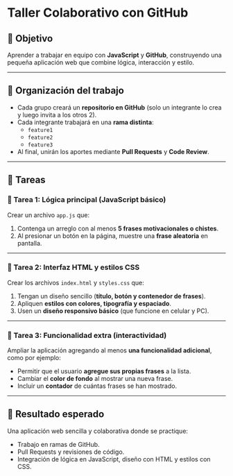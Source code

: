 # Taller Colaborativo con GitHub

## 🎯 Objetivo

Aprender a trabajar en equipo con **JavaScript** y **GitHub**, construyendo una pequeña aplicación web que combine lógica, interacción y estilo.

---

## 📌 Organización del trabajo

- Cada grupo creará un **repositorio en GitHub** (solo un integrante lo crea y luego invita a los otros 2).
- Cada integrante trabajará en una **rama distinta**:
  - `feature1`
  - `feature2`
  - `feature3`
- Al final, unirán los aportes mediante **Pull Requests** y **Code Review**.

---

## 📝 Tareas

### 🔹 Tarea 1: Lógica principal (JavaScript básico)

Crear un archivo `app.js` que:

1. Contenga un arreglo con al menos **5 frases motivacionales o chistes**.
2. Al presionar un botón en la página, muestre una **frase aleatoria** en pantalla.

---

### 🔹 Tarea 2: Interfaz HTML y estilos CSS

Crear los archivos `index.html` y `styles.css` que:

1. Tengan un diseño sencillo (**título, botón y contenedor de frases**).
2. Apliquen **estilos con colores, tipografía y espaciado**.
3. Usen un **diseño responsivo básico** (que funcione en celular y PC).

---

### 🔹 Tarea 3: Funcionalidad extra (interactividad)

Ampliar la aplicación agregando al menos **una funcionalidad adicional**, como por ejemplo:

- Permitir que el usuario **agregue sus propias frases** a la lista.
- Cambiar el **color de fondo** al mostrar una nueva frase.
- Incluir un **contador** de cuántas frases se han mostrado.

---

## 🚀 Resultado esperado

Una aplicación web sencilla y colaborativa donde se practique:

- Trabajo en ramas de GitHub.
- Pull Requests y revisiones de código.
- Integración de lógica en JavaScript, diseño con HTML y estilos con CSS.
